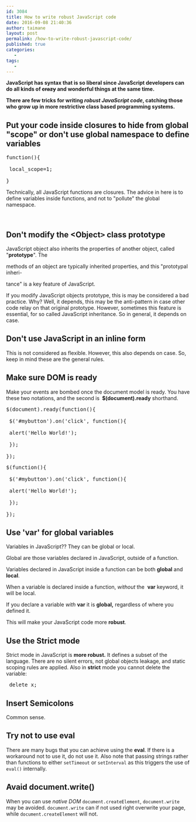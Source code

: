 ```yaml
---
id: 3084
title: How to write robust JavaScript code
date: 2016-09-08 21:40:36
author: taimane
layout: post
permalink: /how-to-write-robust-javascript-code/
published: true
categories:
   -
tags:
   -
---
```

<strong>JavaScript has syntax that is so liberal since JavaScript developers can do all kinds of <del>crazy</del> and wonderful things at the same time. </strong>

<strong>There are few tricks for writing <em>robust JavaScript</em> <em>code</em>, catching those who grow up in more restrictive class based programming systems.</strong>
<h2>Put your code inside closures to hide from global "scope" or don't use global namespace to define variables</h2>
<pre>function(){ 
 local_scope=1;
}</pre>
Technically, all JavaScript functions are closures. The advice in here is to define variables inside functions, and not to "pollute" the global namespace.

&nbsp;
<h2>Don't modify the &lt;Object<span style="font-family: monospace;">&gt;</span> class prototype</h2>
JavaScript object also inherits the properties of another object, called "<strong>prototype</strong>". The
methods of an object are typically inherited properties, and this "prototypal inheri-
tance" is a key feature of JavaScript.

If you modify JavaScript objects prototype, this is may be considered a bad practice. Why? Well, it depends, this may be the anti-pattern in case other code relay on that original prototype. However, sometimes this feature is essential, for so called JavaScript inheritance. So in general, it depends on case.
<h2>Don't use JavaScript in an inline form</h2>
This is not considered as flexible. However, this also depends on case. So, keep in mind these are the general rules.
<h2>Make sure DOM is ready</h2>
Make your events are bombed once the document model is ready. You have these two notations, and the second is <strong> $(document).ready</strong> shorthand.
<pre>$(document).ready(function(){
 $('#mybutton').on('click', function(){
 alert('Hello World!');
 });
});</pre>
<pre>$(function(){
 $('#mybutton').on('click', function(){
 alert('Hello World!');
 });
});</pre>
<h2>Use 'var' for global variables</h2>
Variables in JavaScript?? They can be global or local.

Global are those variables declared in JavaScript, outside of a function.
Variables declared in JavaScript inside a function can be both <strong>global</strong> and <strong>local</strong>.

When a variable is declared inside a function, <em>without</em> the  <strong>var</strong> keyword, it will be local.
If you declare a variable <em>with</em> <strong>var</strong> it is <strong>global,</strong> regardless of where you defined it.

This will make your JavaScript code more <strong>robust</strong>.
<h2>Use the Strict mode</h2>
Strict mode in JavaScript is <strong>more robust.</strong> It defines a subset of the language. There are no silent errors, not global objects leakage, and static scoping rules are applied. Also in <strong>strict</strong> mode you cannot delete the variable:
<pre> delete x;</pre>
<h2>Insert Semicolons</h2>
Common sense.
<h2>Try not to use eval</h2>
There are many bugs that you can achieve using the <strong>eval</strong>. If there is a workaround not to use it, do not use it. Also note that passing strings rather than functions to either <code>setTimeout</code> or <code>setInterval</code> as this triggers the use of <code>eval()</code> internally.
<h2>Avaid document.write()</h2>
When you can use <em>native DOM</em> <code>document.createElement</code>, <code>document.write</code> may be avoided. <code>document.write</code> can if not used right overwrite your page, while <code>document.createElement</code> will not.  

